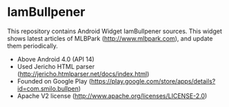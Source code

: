 IamBullpener
============
This repository contains Android Widget IamBullpener sources. This widget shows latest articles of MLBPark (http://www.mlbpark.com), and update them periodically.

- Above Android 4.0 (API 14)
- Used Jericho HTML parser (http://jericho.htmlparser.net/docs/index.html)
- Founded on Google Play (https://play.google.com/store/apps/details?id=com.smilo.bullpen)
- Apache V2 license (http://www.apache.org/licenses/LICENSE-2.0)
